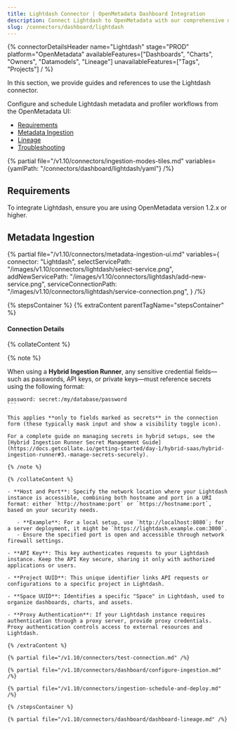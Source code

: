 ```yaml
---
title: Lightdash Connector | OpenMetadata Dashboard Integration
description: Connect Lightdash to OpenMetadata with our comprehensive dashboard connector guide. Set up data lineage, metadata extraction, and BI integration easily.
slug: /connectors/dashboard/lightdash
---
```


{% connectorDetailsHeader
  name="Lightdash"
  stage="PROD"
  platform="OpenMetadata"
  availableFeatures=["Dashboards", "Charts", "Owners", "Datamodels", "Lineage"]
  unavailableFeatures=["Tags", "Projects"]
/ %}

In this section, we provide guides and references to use the Lightdash connector.

Configure and schedule Lightdash metadata and profiler workflows from the OpenMetadata UI:

- [Requirements](#requirements)
- [Metadata Ingestion](#metadata-ingestion)
- [Lineage](#lineage)
- [Troubleshooting](/connectors/dashboard/lightdash/troubleshooting)

{% partial file="/v1.10/connectors/ingestion-modes-tiles.md" variables={yamlPath: "/connectors/dashboard/lightdash/yaml"} /%}

## Requirements

To integrate Lightdash, ensure you are using OpenMetadata version 1.2.x or higher.

## Metadata Ingestion

{% partial 
  file="/v1.10/connectors/metadata-ingestion-ui.md" 
  variables={
    connector: "Lightdash", 
    selectServicePath: "/images/v1.10/connectors/lightdash/select-service.png",
    addNewServicePath: "/images/v1.10/connectors/lightdash/add-new-service.png",
    serviceConnectionPath: "/images/v1.10/connectors/lightdash/service-connection.png",
} 
/%}

{% stepsContainer %}
{% extraContent parentTagName="stepsContainer" %}

#### Connection Details

{% collateContent %}

{% note %} 

When using a **Hybrid Ingestion Runner**, any sensitive credential fields—such as passwords, API keys, or private keys—must reference secrets using the following format: 

```
password: secret:/my/database/password
``` 

This applies **only to fields marked as secrets** in the connection form (these typically mask input and show a visibility toggle icon). 

For a complete guide on managing secrets in hybrid setups, see the [Hybrid Ingestion Runner Secret Management Guide](https://docs.getcollate.io/getting-started/day-1/hybrid-saas/hybrid-ingestion-runner#3.-manage-secrets-securely).

{% /note %}

{% /collateContent %}

- **Host and Port**: Specify the network location where your Lightdash instance is accessible, combining both hostname and port in a URI format: either `http://hostname:port` or `https://hostname:port`, based on your security needs.

   - **Example**: For a local setup, use `http://localhost:8080`; for a server deployment, it might be `https://lightdash.example.com:3000`.
   - Ensure the specified port is open and accessible through network firewall settings.

- **API Key**: This key authenticates requests to your Lightdash instance. Keep the API Key secure, sharing it only with authorized applications or users.

- **Project UUID**: This unique identifier links API requests or configurations to a specific project in Lightdash. 

- **Space UUID**: Identifies a specific "Space" in Lightdash, used to organize dashboards, charts, and assets.

- **Proxy Authentication**: If your Lightdash instance requires authentication through a proxy server, provide proxy credentials. Proxy authentication controls access to external resources and Lightdash.

{% /extraContent %}

{% partial file="/v1.10/connectors/test-connection.md" /%}

{% partial file="/v1.10/connectors/dashboard/configure-ingestion.md" /%}

{% partial file="/v1.10/connectors/ingestion-schedule-and-deploy.md" /%}

{% /stepsContainer %}

{% partial file="/v1.10/connectors/dashboard/dashboard-lineage.md" /%}
